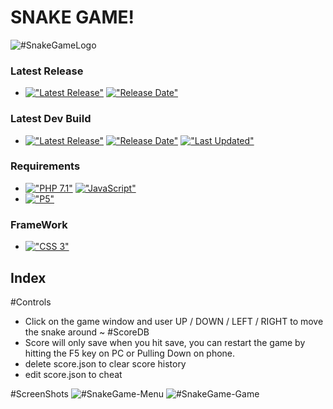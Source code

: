 # SNAKE GAME!
<img src=".." alt="#SnakeGameLogo">

### Latest Release
 - [!["Latest Release"](https://img.shields.io/github/release/hermanras/snakegame.svg)](https://github.com/HermanRas/snakegame/releases)
[!["Release Date"](https://img.shields.io/github/release-date/hermanras/snakegame.svg)](https://github.com/HermanRas/snakegame/releases)

### Latest Dev Build
 - [!["Latest Release"](https://img.shields.io/github/release-pre/hermanras/snakegame.svg)](https://github.com/HermanRas/snakegame/releases)
[!["Release Date"](https://img.shields.io/github/release-date-pre/hermanras/snakegame.svg)](https://github.com/HermanRas/snakegame/releases)
[!["Last Updated"](https://img.shields.io/github/last-commit/hermanras/snakegame.svg)](https://github.com/HermanRas/snakegame/releases)

### Requirements
 - [!["PHP 7.1"](https://img.shields.io/badge/PHP-7.1%5E-blue.svg)](https://www.php.net/)
[!["JavaScript"](https://img.shields.io/badge/JavaScript-1.8%5E-blue.svg)](https://developer.mozilla.org/en-US/docs/Web/JavaScript)
 - [!["P5"](https://img.shields.io/badge/P5js-5-blue.svg)](https://P5js.org/)

### FrameWork 
 - [!["CSS 3"](https://img.shields.io/badge/CSS-3-blue.svg)](http://www.css3.info/)


## Index
#Controls
- Click on the game window and user UP / DOWN / LEFT / RIGHT to move the snake around ~
#ScoreDB
- Score will only save when you hit save, you can restart the game by hitting the F5 key on PC or Pulling Down on phone.
- delete score.json to clear score history
- edit score.json to cheat

#ScreenShots
<img src=".." alt="#SnakeGame-Menu">
<img src=".." alt="#SnakeGame-Game">
